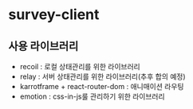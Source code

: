 # survey-client

## 사용 라이브러리 
  - recoil : 로컬 상태관리를 위한 라이브러리
  - relay : 서버 상태관리를 위한 라이브러리(추후 합의 예정)
  - karrotframe + react-router-dom : 애니매이션 라우팅
  - emotion : css-in-js룰 관리하기 위한 라이브러리